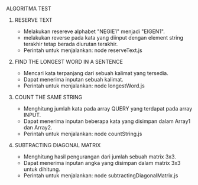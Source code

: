 ALGORITMA TEST

1. RESERVE TEXT
    - Melakukan resereve alphabet "NEGIE1" menjadi "EIGEN1".
    - melakukan reverse pada kata yang diinput dengan element string terakhir tetap berada diurutan terakhir.
    - Perintah untuk menjalankan: 
        node reserveText.js 

2. FIND THE LONGEST WORD IN A SENTENCE
    - Mencari kata terpanjang dari sebuah kalimat yang tersedia.
    - Dapat menerima inputan sebuah kalimat.
    - Perintah untuk menjalankan:
        node longestWord.js

3. COUNT THE SAME STRING
    - Menghitung jumlah kata pada array QUERY yang terdapat pada array INPUT.
    - Dapat menerima inputan beberapa kata yang disimpan dalam Array1 dan Array2.
    - Perintah untuk menjalankan:
        node countString.js

4. SUBTRACTING DIAGONAL MATRIX
    - Menghitung hasil pengurangan dari jumlah sebuah matrix 3x3.
    - Dapat menerima inputan angka yang disimpan dalam matrix 3x3 untuk dihitung.
    - Perintah untuk menjalankan:
        node subtractingDiagonalMatrix.js
